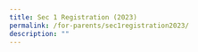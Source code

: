 ```yaml
---
title: Sec 1 Registration (2023)
permalink: /for-parents/sec1registration2023/
description: ""
---
```


